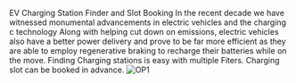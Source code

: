 EV Charging Station Finder and Slot Booking
In the recent decade we have witnessed monumental advancements in electric vehicles and the charging c technology Along with helping cut down on emissions, electric vehicles also have a better power delivery and prove to be far more efficient as they are able to employ regenerative braking to recharge their batteries while on the move.
Finding Charging stations is easy with multiple Fiters.
Charging slot can be booked in advance.
![OP1](https://github.com/user-attachments/assets/06cddbee-a611-4e7f-96eb-fb6c4b0a8508)
